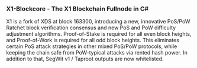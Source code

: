 ### X1-Blockcore - The X1 Blockchain Fullnode in C#

X1 is a fork of XDS at block 163300, introducing a new, innovative PoS/PoW Ratchet block verification consensus and new PoS and PoW difficulty adjustment algorithms. Proof-of-Stake is required for all even block heights, and Proof-of-Work is required for all odd block heights. This eliminates certain PoS attack strategies in other mixed PoS/PoW protocols, while keeping the chain safe from PoW-typical attacks via rented hash power. In addition to that, SegWit v1 / Taproot outputs are now whitelisted.



